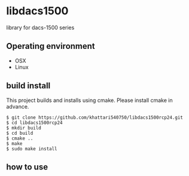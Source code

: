 libdacs1500
============
library for dacs-1500 series



Operating environment
--------
-  OSX
-  Linux


build install
----------------------
 This project builds and installs using cmake. 
 Please install cmake in advance.

    $ git clone https://github.com/khattari540750/libdacs1500rcp24.git
    $ cd libdacs1500rcp24
    $ mkdir build
    $ cd build
    $ cmake ..
    $ make
    $ sudo make install


how to use
------

